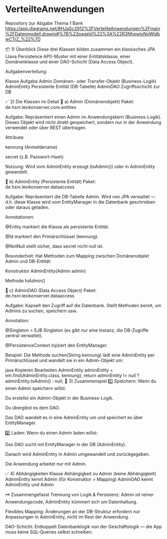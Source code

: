 # VerteilteAnwendungen
Repository zur Abgabe Thema 1 Bank
https://app.diagrams.net/#HJaSc2912%2FVerteilteAnwendungen%2Fmain%2FDatenmodell.drawio#%7B%22pageId%22%3A%22R3NhpwloNoWIdbwCTrZ_%22%7D


📦 1) Überblick
Diese drei Klassen bilden zusammen ein klassisches JPA (Java Persistence API)-Muster mit einer Entitätsklasse, einer Domänenklasse und einer DAO-Schicht (Data Access Object).

Aufgabenverteilung:

Klasse	Aufgabe
Admin	Domänen- oder Transfer-Objekt (Business-Logik)
AdminEntity	Persistente Entität (DB-Tabelle)
AdminDAO	Zugriffsschicht zur DB

✅ 2) Die Klassen im Detail
🔹 a) Admin (Domänenobjekt)
Paket: de.hsnr.lexikonserver.core.entities

Aufgabe:
Repräsentiert einen Admin im Anwendungskern (Business-Logik).
Dieses Objekt wird nicht direkt gespeichert, sondern nur in der Anwendung verwendet oder über REST übertragen.

Attribute:

kennung (Anmeldename)

secret (z.B. Passwort-Hash)

Nutzung:
Wird vom AdminEntity erzeugt (toAdmin()) oder in AdminEntity gewandelt.

🔹 b) AdminEntity (Persistente Entität)
Paket: de.hsnr.lexikonserver.dataaccess

Aufgabe:
Repräsentiert die DB-Tabelle Admin.
Wird von JPA verwaltet — d.h. diese Klasse wird vom EntityManager in die Datenbank geschrieben oder daraus geladen.

Annotationen:

@Entity markiert die Klasse als persistente Entität.

@Id markiert den Primärschlüssel (kennung).

@NotNull stellt sicher, dass secret nicht null ist.

Besonderheit:
Hat Methoden zum Mapping zwischen Domänenobjekt Admin und DB-Entität:

Konstruktor AdminEntity(Admin admin)

Methode toAdmin()

🔹 c) AdminDAO (Data Access Object)
Paket: de.hsnr.lexikonserver.dataaccess

Aufgabe:
Kapselt den Zugriff auf die Datenbank.
Stellt Methoden bereit, um Admins zu suchen, speichern usw.

Annotation:

@Singleton = EJB Singleton (es gibt nur eine Instanz, die DB-Zugriffe zentral verwaltet).

@PersistenceContext injiziert den EntityManager.

Beispiel:
Die Methode suchen(String kennung) lädt eine AdminEntity per Primärschlüssel und wandelt sie in ein Admin-Objekt um:

java
Kopieren
Bearbeiten
AdminEntity adminEntity = em.find(AdminEntity.class, kennung);
return adminEntity != null ? adminEntity.toAdmin() : null;
🔄 3) Zusammenspiel
1️⃣ Speichern:
Wenn du einen Admin speichern willst:

Du erstellst ein Admin-Objekt in der Business-Logik.

Du übergibst es dem DAO.

Das DAO wandelt es in eine AdminEntity um und speichert es über EntityManager.

2️⃣ Laden:
Wenn du einen Admin laden willst:

Das DAO sucht mit EntityManager in der DB (AdminEntity).

Danach wird AdminEntity in Admin umgewandelt und zurückgegeben.

Die Anwendung arbeitet nur mit Admin.

✅ 4) Abhängigkeiten
Klasse	Abhängigkeit zu
Admin	(keine Abhängigkeit)
AdminEntity	kennt Admin (für Konstruktor + Mapping)
AdminDAO	kennt AdminEntity und Admin

🗝️ Zusammengefasst
Trennung von Logik & Persistenz:
Admin ist reiner Anwendungscode, AdminEntity kümmert sich um Datenhaltung.

Flexibles Mapping:
Änderungen an der DB-Struktur erfordern nur Anpassungen in AdminEntity, nicht im Rest der Anwendung.

DAO-Schicht:
Entkoppelt Datenbanklogik von der Geschäftslogik — die App muss keine SQL-Queries selbst schreiben.
